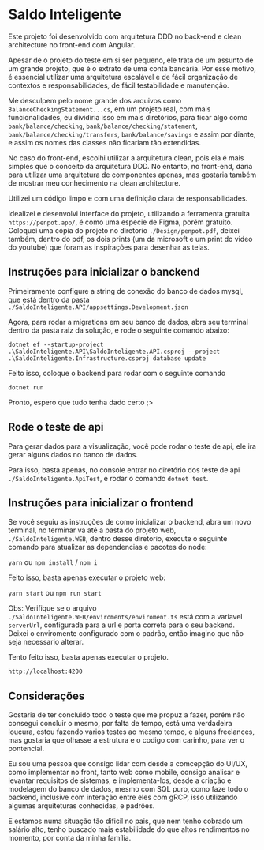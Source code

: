 # Saldo Inteligente

Este projeto foi desenvolvido com arquitetura DDD no back-end e clean architecture no front-end com Angular.

Apesar de o projeto do teste em si ser pequeno, ele trata de um assunto de um grande projeto, que é o extrato de uma conta bancária. Por esse motivo, é essencial utilizar uma arquitetura escalável e de fácil organização de contextos e responsabilidades, de fácil testabilidade e manutenção.

Me desculpem pelo nome grande dos arquivos como `BalanceCheckingStatement...cs`, em um projeto real, com mais funcionalidades, eu dividiria isso em mais diretórios, para ficar algo como `bank/balance/checking`, `bank/balance/checking/statement`, `bank/balance/checking/transfers`, `bank/balance/savings` e assim por diante, e assim os nomes das classes não ficariam tão extendidas.

No caso do front-end, escolhi utilizar a arquitetura clean, pois ela é mais simples que o conceito da arquitetura DDD. No entanto, no front-end, daria para utilizar uma arquitetura de componentes apenas, mas gostaria também de mostrar meu conhecimento na clean architecture.

Utilizei um código limpo e com uma definição clara de responsabilidades.

Idealizei e desenvolvi interface do projeto, utilizando a ferramenta gratuita `https://penpot.app/`, é como uma especie de Figma, porém gratuito. Coloquei uma cópia do projeto no diretorio `./Design/penpot.pdf`, deixei também, dentro do pdf, os dois prints (um da microsoft e um print do video do youtube) que foram as inspirações para desenhar as telas.  


## Instruções para inicializar o banckend

Primeiramente configure a string de conexão do banco de dados mysql, que está dentro da pasta `./SaldoInteligente.API/appsettings.Development.json`

Agora, para rodar a migrations em seu banco de dados, abra seu terminal dentro da pasta raiz da solução, e rode o seguinte comando abaixo:

`dotnet ef --startup-project .\SaldoInteligente.API\SaldoInteligente.API.csproj --project .\SaldoInteligente.Infrastructure.csproj database update`

Feito isso, coloque o backend para rodar com o seguinte comando

`dotnet run`

Pronto, espero que tudo tenha dado certo ;>

## Rode o teste de api

Para gerar dados para a visualização, você pode rodar o teste de api, ele ira gerar alguns dados no banco de dados. 

Para isso, basta apenas, no console entrar no diretório dos teste de api `./SaldoInteligente.ApiTest`, e rodar o comando `dotnet test`.

## Instruções para inicializar o frontend

Se você seguiu as instruções de como inicializar o backend, abra um novo terminal, no terminar va até a pasta do projeto web, `./SaldoInteligente.WEB`, dentro desse diretorio, execute o seguinte comando para atualizar as dependencias e pacotes do node:

`yarn` ou `npm install` / `npm i`

Feito isso, basta apenas executar o projeto web:

`yarn start` ou `npm run start`

Obs: Verifique se o arquivo `./SaldoInteligente.WEB/enviroments/enviroment.ts` está com a variavel `serverUrl`, configurada para a url e porta correta para o seu backend. Deixei o enviromente configurado com o padrão, então imagino que não seja necessario alterar.

Tento feito isso, basta apenas executar o projeto.

`http://localhost:4200`

## Considerações

Gostaria de ter concluido todo o teste que me propuz a fazer, porém não consegui concluir o mesmo, por falta de tempo, está uma verdadeira loucura, estou fazendo varios testes ao mesmo tempo, e alguns freelances, mas gostaria que olhasse a estrutura e o codigo com carinho, para ver o pontencial.

Eu sou uma pessoa que consigo lidar com desde a comcepção do UI/UX, como implementar no front, tanto web como mobile, consigo analisar e levantar requisitos de sistemas, e implementa-los, desde a criação e modelagem do banco de dados, mesmo com SQL puro, como faze todo o backend, inclusive com interação entre eles com gRCP, isso utilizando algumas arquiteturas conhecidas, e padrões.

E estamos numa situação tão dificil no pais, que nem tenho cobrado um salário alto, tenho buscado mais estabilidade do que altos rendimentos no momento, por conta da minha família.